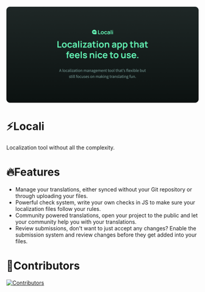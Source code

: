 [![Locali](.github/cover.png)](https://github.com/mrjvs/locali)

# ⚡Locali

Localization tool without all the complexity.

# 🔥Features

- Manage your translations, either synced without your Git repository or through uploading your files.
- Powerful check system, write your own checks in JS to make sure your localization files follow your rules.
- Community powered translations, open your project to the public and let your community help you with your translations.
- Review submissions, don't want to just accept any changes? Enable the submission system and review changes before they get added into your files.

# 🤝Contributors

[![Contributors](https://contrib.rocks/image?repo=mrjvs/locali)](https://github.com/mrjvs/locali/graphs/contributors)
